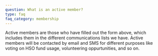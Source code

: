 ```yaml
---
question: What is an active member?
type: faq
faq_category: membership
---
```

Active members are those who have filled out the form above, which includes them in the different communications lists we have. Active members will be contacted by email and SMS for different purposes like voting on HSO fund usage, volunteering oppurtunities, and so on.